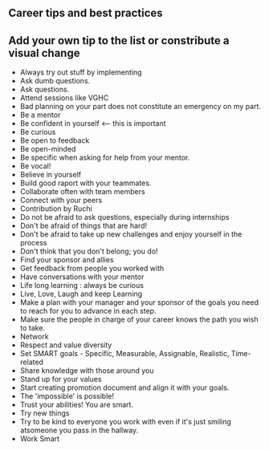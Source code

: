 ## Career tips and best practices

## Add your own tip to the list or constribute a visual change

- Always try out stuff by implementing
- Ask dumb questions.
- Ask questions.
- Attend sessions like VGHC
- Bad planning on your part does not constitute an emergency on my part.
- Be a mentor
- Be confident in yourself <-- this is important
- Be curious
- Be open to feedback
- Be open-minded
- Be specific when asking for help from your mentor.
- Be vocal!
- Believe in yourself
- Build good raport with your teammates.
- Collaborate often with team members
- Connect with your peers
- Contribution by Ruchi
- Do not be afraid to ask questions, especially during internships
- Don't be afraid of things that are hard!
- Don't be afraid to take up new challenges and enjoy yourself in the process
- Don't think that you don't belong; you do!
- Find your sponsor and allies
- Get feedback from people you worked with
- Have conversations with your mentor
- Life long learning : always be curious 
- Live, Love, Laugh and keep Learning
- Make a plan with your manager and your sponsor of the goals you need to reach for you to advance in each step.
- Make sure the people in charge of your career knows the path you wish to take.
- Network
- Respect and value diversity
- Set SMART goals - Specific, Measurable, Assignable, Realistic, Time-related
- Share knowledge with those around you
- Stand up for your values
- Start creating promotion document and align it with your goals.
- The 'impossible' is possible!
- Trust your abilities! You are smart.
- Try new things
- Try to be kind to everyone you work with even if it's just smiling atsomeone you pass in the hallway.
- Work Smart
